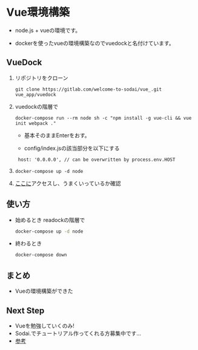 # Vue環境構築

- node.js + vueの環境です。

- dockerを使ったvueの環境構築なのでvuedockと名付けています。

  

## VueDock

1. リポジトリをクローン

   ```
   git clone https://gitlab.com/welcome-to-sodai/vue_.git vue_app/vuedock
   ```

2. vuedockの階層で

   ```
   docker-compose run --rm node sh -c "npm install -g vue-cli && vue init webpack ."
   ```

   - 基本そのままEnterをおす。
   
   - config/index.jsの該当部分を以下にする
   ```
    host: '0.0.0.0', // can be overwritten by process.env.HOST
   ```

3. ```
   docker-compose up -d node
   ```

4. [ここに](http://localhost:8080)アクセスし、うまくいっているか確認


## 使い方

- 始めるとき readockの階層で
   ```bash
   docker-compose up -d node
   ```
- 終わるとき
   ```bash
   docker-compose down
   ```

## まとめ

- Vueの環境構築ができた

## Next Step

- Vueを勉強していくのみ!
- Sodai.でチュートリアル作ってくれる方募集中です...
- [参考](https://www.vuemastery.com/courses/intro-to-vue-3/intro-to-vue3/)

   
